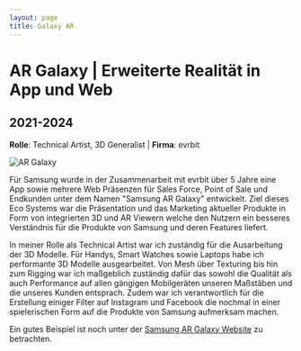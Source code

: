 ```yaml
---
layout: page
title: Galaxy AR
---
```


# AR Galaxy | Erweiterte Realität in App und Web
## 2021-2024

**Rolle**: Technical Artist, 3D Generalist
| **Firma**: evrbit

![AR Galaxy](../../assets/files/phone-samsung.png "Beispiel Handy in Web Anwendung")

Für Samsung wurde in der Zusammenarbeit mit evrbit über 5 Jahre eine App sowie mehrere Web Präsenzen für Sales Force, Point of Sale und Endkunden unter dem Namen "Samsung AR Galaxy" entwickelt. Ziel dieses Eco Systems war die Präsentation und das Marketing aktueller Produkte in Form von integrierten 3D und AR Viewern welche den Nutzern ein besseres Verständnis für die Produkte von Samsung und deren Features liefert. 

In meiner Rolle als Technical Artist war ich zuständig für die Ausarbeitung der 3D Modelle. Für Handys, Smart Watches sowie Laptops habe ich performante 3D Modelle ausgearbeitet. Von Mesh über Texturing bis hin zum Rigging war ich maßgeblich zuständig dafür das sowohl die Qualität als auch Performance auf allen gängigen Mobilgeräten unseren Maßstäben und die unseres Kunden entsprach.
Zudem war ich verantwortlich für die Erstellung einiger Filter auf Instagram und Facebook die nochmal in einer spielerischen Form auf die Produkte von Samsung aufmerksam machen.

Ein gutes Beispiel ist noch unter der [Samsung AR Galaxy Website](https://ar-galaxy.de/) zu betrachten.